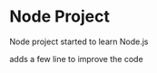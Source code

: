 Node Project
============

Node project started to learn Node.js

adds a few line to improve the code